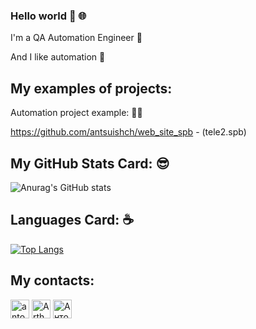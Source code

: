 ### Hello world 👋 :globe_with_meridians:


I'm a QA Automation Engineer :robot:

And I like automation :sparkling_heart:

## My examples of projects:
Automation project example: :man_technologist:

https://github.com/antsuishch/web_site_spb - (tele2.spb)

## My GitHub Stats Card: :sunglasses:
![Anurag's GitHub stats](https://github-readme-stats.vercel.app/api?username=antsuishch&show_icons=true&theme=tokyonight)

## Languages Card: :coffee:	
[![Top Langs](https://github-readme-stats.vercel.app/api/top-langs/?username=antsuishch&layout=compact)](https://github.com/antsuishch)


## My contacts:
<a href="https://www.linkedin.com/in/anton-ishchuk-0149381b2/" target="blank"><img align="center" src="https://www.vectorlogo.zone/logos/linkedin/linkedin-tile.svg" alt="anton-ishchuk" height="30" width="30" /></a>
<a href="https://t.me/Arthur_Dent42" target="blank"><img align="center" src="https://www.vectorlogo.zone/logos/telegram/telegram-icon.svg" alt="Arthur_Dent42" height="30" width="30" /></a>
<a href="https://vk.com/arthur_dent42" target="blank"><img align="center" src="https://www.vectorlogo.zone/logos/vk/vk-tile.svg" alt="Антон Ищук" height="30" width="30" /></a>

